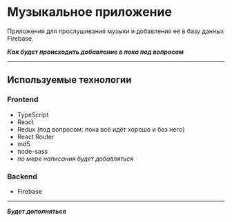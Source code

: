 # Музыкальное приложение

Приложения для прослушивания музыки и добавления её в базу данных Firebase. 

***Как будет происходить добавление в пока под вопросом***

---

## Используемые технологии

### Frontend 
- TypeScript
- React
- Redux (под вопросом: пока всё идёт хорошо и без него)
- React Router
- md5 
- node-sass
- *по мере написания будет добавляться*
  

### Backend
- Firebase

---

***Будет дополняться***